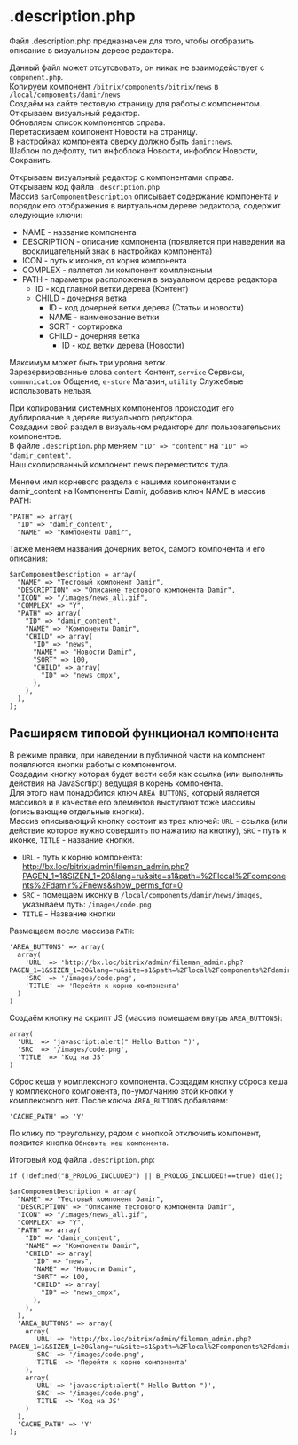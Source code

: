 # .description.php
Файл .description.php предназначен для того, чтобы отобразить описание в визуальном дереве редактора.

Данный файл может отсутсвовать, он никак не взаимодействует с `component.php`.  
Копируем компонент `/bitrix/components/bitrix/news` в `/local/components/damir/news`  
Создаём на сайте тестовую страницу для работы с компонентом.  
Открываем визуальный редактор.  
Обновляем список компонентов справа.  
Перетаскиваем компонент Новости на страницу.  
В настройках компонента сверху должно быть `damir:news`.  
Шаблон по дефолту, тип инфоблока Новости, инфоблок Новости, Сохранить.  

Открываем визуальный редактор с компонентами справа.  
Открываем код файла `.description.php`  
Массив `$arComponentDescription` описывает содержание компонента и порядок его отображения в виртуальном дереве редактора, содержит следующие ключи:
- NAME - название компонента
- DESCRIPTION - описание компонента (появляется при наведении на восклицательный знак в настройках компонента)
- ICON - путь к иконке, от корня компонента
- COMPLEX - является ли компонент комплексным
- PATH - параметры расположения в визуальном дереве редактора
  - ID - код главной ветки дерева (Контент)
  - CHILD - дочерняя ветка
    - ID - код дочерней ветки дерева (Статьи и новости)
    - NAME - наименование ветки
    - SORT - сортировка
    - CHILD - дочерняя ветка
      - ID - код ветки дерева (Новости)

Максимум может быть три уровня веток.  
Зарезервированные слова `content` Контент, `service` Сервисы, `communication` Общение, `e-store` Магазин, `utility` Служебные использовать нельзя.

При копировании системных компонентов происходит его дублирование в дереве визуального редактора.  
Создадим свой раздел в визуальном редакторе для пользовательских компонентов.  
В файле `.description.php` меняем `"ID" => "content"` на `"ID" => "damir_content"`.  
Наш скопированный компонент news переместится туда.  

Меняем имя корневого раздела с нашими компонентами с damir_content на Компоненты Damir, добавив ключ NAME в массив PATH:

    "PATH" => array(
      "ID" => "damir_content",
      "NAME" => "Компоненты Damir",

Также меняем названия дочерних веток, самого компонента и его описания:

    $arComponentDescription = array(
      "NAME" => "Тестовый компонент Damir",
      "DESCRIPTION" => "Описание тестового компонента Damir",
      "ICON" => "/images/news_all.gif",
      "COMPLEX" => "Y",
      "PATH" => array(
        "ID" => "damir_content",
        "NAME" => "Компоненты Damir",
        "CHILD" => array(
          "ID" => "news",
          "NAME" => "Новости Damir",
          "SORT" => 100,
          "CHILD" => array(
            "ID" => "news_cmpx",
          ),
        ),
      ),
    );

## Расширяем типовой функционал компонента
В режиме правки, при наведении в публичной части на компонент появляются кнопки работы с компонентом.  
Создадим кнопку которая будет вести себя как ссылка (или выполнять действия на JavaScrtipt) ведущая в корень компонента.  
Для этого нам понадобится ключ `AREA_BUTTONS`, который является массивов и в качестве его элементов выступают тоже массивы (описывающие отдельные кнопки).  
Массив описывающий кнопку состоит из трех ключей: `URL` - ссылка (или действие которое нужно совершить по нажатию на кнопку), `SRC` - путь к иконке, `TITLE` - название кнопки.

- `URL` - путь к корню компонента: http://bx.loc/bitrix/admin/fileman_admin.php?PAGEN_1=1&SIZEN_1=20&lang=ru&site=s1&path=%2Flocal%2Fcomponents%2Fdamir%2Fnews&show_perms_for=0
- `SRC` - помещаем иконку в `/local/components/damir/news/images`, указываем путь: `/images/code.png`
- `TITLE` - Название кнопки

Размещаем после массива `PATH`:

    'AREA_BUTTONS' => array(
      array(
        'URL' => 'http://bx.loc/bitrix/admin/fileman_admin.php?PAGEN_1=1&SIZEN_1=20&lang=ru&site=s1&path=%2Flocal%2Fcomponents%2Fdamir%2Fnews&show_perms_for=0',
        'SRC' => '/images/code.png',
        'TITLE' => 'Перейти к корню компонента'
      )
    )

Создаём кнопку на скрипт JS (массив помещаем внутрь `AREA_BUTTONS`):

    array(
      'URL' => 'javascript:alert(" Hello Button ")',
      'SRC' => '/images/code.png',
      'TITLE' => 'Код на JS'
    )

Сброс кеша у комплексного компонента. Создадим кнопку сброса кеша у комплексного компонента, по-умолчанию этой кнопки у комплексного нет. После ключа `AREA_BUTTONS` добавляем:

    'CACHE_PATH' => 'Y'

По клику по треугольнку, рядом с кнопкой отключить компонент, появится кнопка `Обновить кеш компонента`.

Итоговый код файла `.description.php`:

    if (!defined("B_PROLOG_INCLUDED") || B_PROLOG_INCLUDED!==true) die();

    $arComponentDescription = array(
      "NAME" => "Тестовый компонент Damir",
      "DESCRIPTION" => "Описание тестового компонента Damir",
      "ICON" => "/images/news_all.gif",
      "COMPLEX" => "Y",
      "PATH" => array(
        "ID" => "damir_content",
        "NAME" => "Компоненты Damir",
        "CHILD" => array(
          "ID" => "news",
          "NAME" => "Новости Damir",
          "SORT" => 100,
          "CHILD" => array(
            "ID" => "news_cmpx",
          ),
        ),
      ),
      'AREA_BUTTONS' => array(
        array(
          'URL' => 'http://bx.loc/bitrix/admin/fileman_admin.php?PAGEN_1=1&SIZEN_1=20&lang=ru&site=s1&path=%2Flocal%2Fcomponents%2Fdamir%2Fnews&show_perms_for=0',
          'SRC' => '/images/code.png',
          'TITLE' => 'Перейти к корню компонента'
        ),
        array(
          'URL' => 'javascript:alert(" Hello Button ")',
          'SRC' => '/images/code.png',
          'TITLE' => 'Код на JS'
        )
      ),
      'CACHE_PATH' => 'Y'
    );
